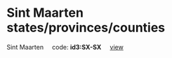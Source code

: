 # Sint Maarten states/provinces/counties
Sint Maarten&nbsp;&nbsp;&nbsp;&nbsp;&nbsp;code: **id3:SX-SX**&nbsp;&nbsp;&nbsp;&nbsp;&nbsp;[view](../export/geojson/medium/id3/sx/sx.geojson)&nbsp;&nbsp;&nbsp;&nbsp;&nbsp;

